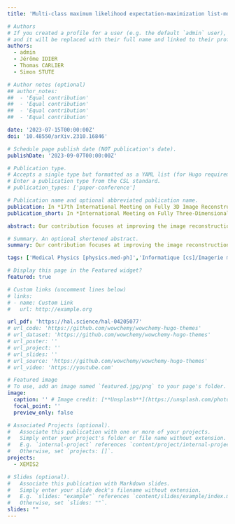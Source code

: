 ```yaml
---
title: 'Multi-class maximum likelihood expectation-maximization list-mode image reconstruction, an application to three-gamma imaging'

# Authors
# If you created a profile for a user (e.g. the default `admin` user), write the username (folder name) here
# and it will be replaced with their full name and linked to their profile.
authors:
  - admin
  - Jérôme IDIER
  - Thomas CARLIER
  - Simon STUTE

# Author notes (optional)
## author_notes:
##  - 'Equal contribution'
##  - 'Equal contribution'
##  - 'Equal contribution'
##  - 'Equal contribution'

date: '2023-07-15T00:00:00Z'
doi: '10.48550/arXiv.2310.16846'

# Schedule page publish date (NOT publication's date).
publishDate: '2023-09-07T00:00:00Z'

# Publication type.
# Accepts a single type but formatted as a YAML list (for Hugo requirements).
# Enter a publication type from the CSL standard.
# publication_types: ['paper-conference']

# Publication name and optional abbreviated publication name.
publication: In *17th International Meeting on Fully 3D Image Reconstruction in Radiology and Nuclear Medicine*
publication_short: In *International Meeting on Fully Three-Dimensional Image Reconstruction in Radiology and Nuclear Medicine (Fully3D 2023), Jul 2023, Stony Brook, United States.*

abstract: Our contribution focuses at improving the image reconstruction process for specific Compton imaging systems able to detect multiple classes of events, in the field of nuclear imaging. For each existing prototype of such systems, one or several processing methods have already been proposed to retrieve the activity map. Most of them get their inspiration from maximum likelihood expectationmaximization (MLEM), but none of them actually compute the MLEM solution. Some exploit the fully detected events only (e.g. in threegamma imaging, the simultaneous detection of a pair of annihilation photons and of a third photon), and other combine several classes of detected events in a suboptimal way. In this paper, we first introduce a general framework for the reconstruction of a single activity map from multi-class events, and we provide the suited list-mode MLEM update equation. We then consider the case of XEMIS2, a preclinical prototype of a Compton telescope for three-gamma imaging, for which four distinct classes of partial detections coexist with the full detection class. As a preliminary step towards effective multi-class reconstruction, we generate a sensitivity map for the five classes using a dedicated Monte Carlo simulator.

# Summary. An optional shortened abstract.
summary: Our contribution focuses at improving the image reconstruction process for specific Compton imaging systems able to detect multiple classes of events, in the field of nuclear imaging. 

tags: ['Medical Physics [physics.med-ph]','Informatique [cs]/Imagerie médicale','Statistiques [stat]/Applications [stat.AP]']

# Display this page in the Featured widget?
featured: true

# Custom links (uncomment lines below)
# links:
# - name: Custom Link
#   url: http://example.org

url_pdf: 'https://hal.science/hal-04205077'
# url_code: 'https://github.com/wowchemy/wowchemy-hugo-themes'
# url_dataset: 'https://github.com/wowchemy/wowchemy-hugo-themes'
# url_poster: ''
# url_project: ''
# url_slides: ''
# url_source: 'https://github.com/wowchemy/wowchemy-hugo-themes'
# url_video: 'https://youtube.com'

# Featured image
# To use, add an image named `featured.jpg/png` to your page's folder.
image:
  caption: '' # Image credit: [**Unsplash**](https://unsplash.com/photos/pLCdAaMFLTE)
  focal_point: ''
  preview_only: false

# Associated Projects (optional).
#   Associate this publication with one or more of your projects.
#   Simply enter your project's folder or file name without extension.
#   E.g. `internal-project` references `content/project/internal-project/index.md`.
#   Otherwise, set `projects: []`.
projects:
  - XEMIS2

# Slides (optional).
#   Associate this publication with Markdown slides.
#   Simply enter your slide deck's filename without extension.
#   E.g. `slides: "example"` references `content/slides/example/index.md`.
#   Otherwise, set `slides: ""`.
slides: ""
---
```



